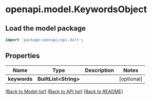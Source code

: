 # openapi.model.KeywordsObject

## Load the model package
```dart
import 'package:openapi/api.dart';
```

## Properties
Name | Type | Description | Notes
------------ | ------------- | ------------- | -------------
**keywords** | **BuiltList&lt;String&gt;** |  | [optional] 

[[Back to Model list]](../README.md#documentation-for-models) [[Back to API list]](../README.md#documentation-for-api-endpoints) [[Back to README]](../README.md)



